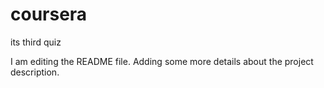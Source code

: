 # coursera
its third quiz

I am editing the README file. Adding some more details about the project description.
